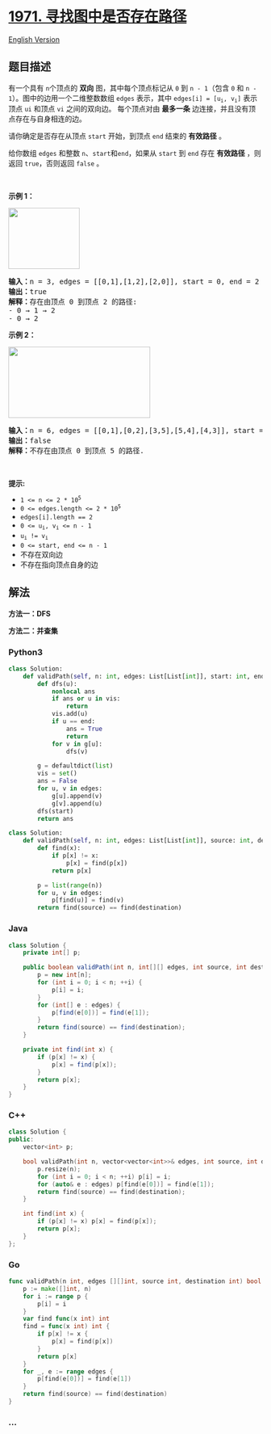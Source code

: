 # [1971. 寻找图中是否存在路径](https://leetcode.cn/problems/find-if-path-exists-in-graph)

[English Version](/solution/1900-1999/1971.Find%20if%20Path%20Exists%20in%20Graph/README_EN.md)

## 题目描述

<!-- 这里写题目描述 -->

<p>有一个具有 <code>n</code>个顶点的 <strong>双向</strong> 图，其中每个顶点标记从 <code>0</code> 到 <code>n - 1</code>（包含 <code>0</code> 和 <code>n - 1</code>）。图中的边用一个二维整数数组 <code>edges</code> 表示，其中 <code>edges[i] = [u<sub>i</sub>, v<sub>i</sub>]</code> 表示顶点 <code>ui</code> 和顶点 <code>vi</code> 之间的双向边。 每个顶点对由 <strong>最多一条</strong> 边连接，并且没有顶点存在与自身相连的边。</p>

<p>请你确定是否存在从顶点 <code>start</code> 开始，到顶点 <code>end</code> 结束的 <strong>有效路径</strong> 。</p>

<p>给你数组 <code>edges</code> 和整数 <code>n</code>、<code>start</code>和<code>end</code>，如果从 <code>start</code> 到 <code>end</code> 存在 <strong>有效路径</strong> ，则返回 <code>true</code>，否则返回 <code>false</code> 。</p>

<p>&nbsp;</p>

<p><strong>示例 1：</strong></p>
<img alt="" src="https://fastly.jsdelivr.net/gh/doocs/leetcode@main/solution/1900-1999/1971.Find%20if%20Path%20Exists%20in%20Graph/images/validpath-ex1.png" style="width: 141px; height: 121px;" />
<pre>
<strong>输入：</strong>n = 3, edges = [[0,1],[1,2],[2,0]], start = 0, end = 2
<strong>输出：</strong>true
<strong>解释：</strong>存在由顶点 0 到顶点 2 的路径:
- 0 → 1 → 2 
- 0 → 2
</pre>

<p><strong>示例 2：</strong></p>
<img alt="" src="https://fastly.jsdelivr.net/gh/doocs/leetcode@main/solution/1900-1999/1971.Find%20if%20Path%20Exists%20in%20Graph/images/validpath-ex2.png" style="width: 281px; height: 141px;" />
<pre>
<strong>输入：</strong>n = 6, edges = [[0,1],[0,2],[3,5],[5,4],[4,3]], start = 0, end = 5
<strong>输出：</strong>false
<strong>解释：</strong>不存在由顶点 0 到顶点 5 的路径.
</pre>

<p>&nbsp;</p>

<p><strong>提示:</strong></p>

<ul>
	<li><code>1 &lt;= n &lt;= 2 * 10<sup>5</sup></code></li>
	<li><code>0 &lt;= edges.length &lt;= 2 * 10<sup>5</sup></code></li>
	<li><code>edges[i].length == 2</code></li>
	<li><code>0 &lt;= u<sub>i</sub>, v<sub>i</sub> &lt;= n - 1</code></li>
	<li><code>u<sub>i</sub> != v<sub>i</sub></code></li>
	<li><code>0 &lt;= start, end &lt;= n - 1</code></li>
	<li>不存在双向边</li>
	<li>不存在指向顶点自身的边</li>
</ul>

## 解法

<!-- 这里可写通用的实现逻辑 -->

**方法一：DFS**

**方法二：并查集**

<!-- tabs:start -->

### **Python3**

<!-- 这里可写当前语言的特殊实现逻辑 -->

```python
class Solution:
    def validPath(self, n: int, edges: List[List[int]], start: int, end: int) -> bool:
        def dfs(u):
            nonlocal ans
            if ans or u in vis:
                return
            vis.add(u)
            if u == end:
                ans = True
                return
            for v in g[u]:
                dfs(v)

        g = defaultdict(list)
        vis = set()
        ans = False
        for u, v in edges:
            g[u].append(v)
            g[v].append(u)
        dfs(start)
        return ans
```

```python
class Solution:
    def validPath(self, n: int, edges: List[List[int]], source: int, destination: int) -> bool:
        def find(x):
            if p[x] != x:
                p[x] = find(p[x])
            return p[x]

        p = list(range(n))
        for u, v in edges:
            p[find(u)] = find(v)
        return find(source) == find(destination)
```

### **Java**

<!-- 这里可写当前语言的特殊实现逻辑 -->

```java
class Solution {
    private int[] p;

    public boolean validPath(int n, int[][] edges, int source, int destination) {
        p = new int[n];
        for (int i = 0; i < n; ++i) {
            p[i] = i;
        }
        for (int[] e : edges) {
            p[find(e[0])] = find(e[1]);
        }
        return find(source) == find(destination);
    }

    private int find(int x) {
        if (p[x] != x) {
            p[x] = find(p[x]);
        }
        return p[x];
    }
}
```

### **C++**

```cpp
class Solution {
public:
    vector<int> p;

    bool validPath(int n, vector<vector<int>>& edges, int source, int destination) {
        p.resize(n);
        for (int i = 0; i < n; ++i) p[i] = i;
        for (auto& e : edges) p[find(e[0])] = find(e[1]);
        return find(source) == find(destination);
    }

    int find(int x) {
        if (p[x] != x) p[x] = find(p[x]);
        return p[x];
    }
};
```

### **Go**

```go
func validPath(n int, edges [][]int, source int, destination int) bool {
	p := make([]int, n)
	for i := range p {
		p[i] = i
	}
	var find func(x int) int
	find = func(x int) int {
		if p[x] != x {
			p[x] = find(p[x])
		}
		return p[x]
	}
	for _, e := range edges {
		p[find(e[0])] = find(e[1])
	}
	return find(source) == find(destination)
}
```

### **...**

```

```

<!-- tabs:end -->
